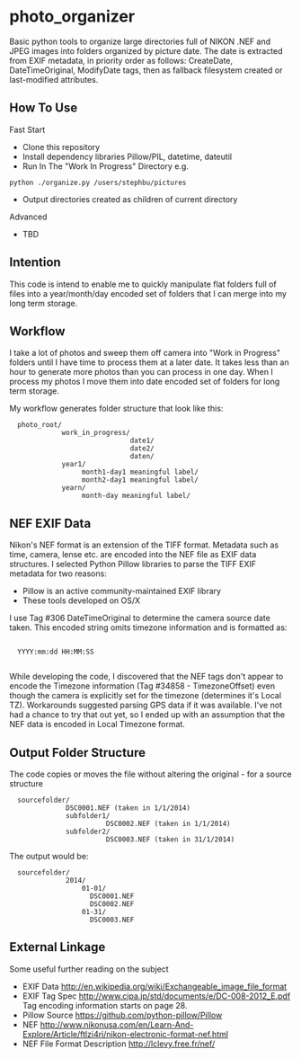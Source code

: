 # photo_organizer

Basic python tools to organize large directories full of NIKON .NEF and JPEG images into folders organized by picture date.
The date is extracted from EXIF metadata, in priority order as follows: CreateDate, DateTimeOriginal, ModifyDate tags, then as fallback filesystem created or last-modified attributes.

## How To Use
Fast Start
- Clone this repository
- Install dependency libraries Pillow/PIL, datetime, dateutil
- Run In The "Work In Progress" Directory e.g.
````
python ./organize.py /users/stephbu/pictures
````
- Output directories created as children of current directory

Advanced
- TBD

## Intention
This code is intend to enable me to quickly manipulate flat folders full of files into a year/month/day encoded set of folders that I can merge into my long term storage.

## Workflow
I take a lot of photos and sweep them off camera into "Work in Progress" folders until I have time to process them at a later date.  It takes less than an hour to generate more photos than you can process in one day.  When I process my photos I move them into date encoded set of folders for long term storage.

My workflow generates folder structure that look like this:
```
  photo_root/
             work_in_progress/
                              date1/
                              date2/
                              daten/
             year1/
                  month1-day1 meaningful label/
                  month2-day1 meaningful label/
             yearn/
                  month-day meaningful label/
```  
## NEF EXIF Data
Nikon's NEF format is an extension of the TIFF format. Metadata such as time, camera, lense etc. are encoded into the NEF file as EXIF data structures.  I selected Python Pillow libraries to parse the TIFF EXIF metadata for two reasons:

- Pillow is an active community-maintained EXIF library
- These tools developed on OS/X

I use Tag #306 DateTimeOriginal to determine the camera source date taken.  This encoded string omits timezone information and is formatted as:

  <code>
  YYYY:mm:dd HH:MM:SS
  </code>
  
While developing the code, I discovered that the NEF tags don't appear to encode the Timezone information (Tag #34858 - TimezoneOffset)
even though the camera is explicitly set for the timezone (determines it's Local TZ).  Workarounds suggested parsing GPS data if it was available.  I've not had a chance to try that out yet, so I ended up with an 
assumption that the NEF data is encoded in Local Timezone format.

## Output Folder Structure
The code copies or moves the file without altering the original - for a source structure

```
  sourcefolder/
              DSC0001.NEF (taken in 1/1/2014)
              subfolder1/
                        DSC0002.NEF (taken in 1/1/2014)
              subfolder2/
                        DSC0003.NEF (taken in 31/1/2014)
```  

The output would be:

```
  sourcefolder/
              2014/
                  01-01/
                    DSC0001.NEF
                    DSC0002.NEF
                  01-31/
                    DSC0003.NEF
``` 


## External Linkage
Some useful further reading on the subject
- EXIF Data http://en.wikipedia.org/wiki/Exchangeable_image_file_format
- EXIF Tag Spec http://www.cipa.jp/std/documents/e/DC-008-2012_E.pdf<br/>Tag encoding information starts on page 28.
- Pillow Source https://github.com/python-pillow/Pillow 
- NEF http://www.nikonusa.com/en/Learn-And-Explore/Article/ftlzi4ri/nikon-electronic-format-nef.html
- NEF File Format Description http://lclevy.free.fr/nef/
